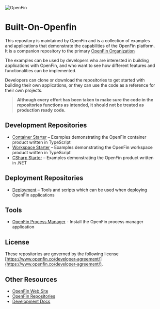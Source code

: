 <picture>
  <source media="(prefers-color-scheme: dark)" srcset="(https://github.com/built-on-openfin/.github/blob/main/profile/openfin-dark.svg?raw=true">
  <source media="(prefers-color-scheme: light)" srcset="(https://github.com/built-on-openfin/.github/blob/main/profile/openfin-light.svg?raw=true">
  <img alt="OpenFin" src="(https://github.com/built-on-openfin/.github/blob/main/profile/openfin-light.svg">
</picture>

# Built-On-Openfin

This repository is maintained by OpenFin and is a collection of examples and applications that demonstrate the capabilities of the OpenFin platform. It is a companion repository to the primary [OpenFin Organization](https://github.com/openfin)

The examples can be used by developers who are interested in building applications with OpenFin, and who want to see how different features and functionalities can be implemented.

Developers can clone or download the repositories to get started with building their own applications, or they can use the code as a reference for their own projects.

> **Although every effort has been taken to make sure the code in the repositories functions as intended, it should not be treated as production ready code.**

## Development Repositories

- [Container Starter](https://github.com/built-on-openfin/container-starter) – Examples demonstrating the OpenFin container product written in TypeScript
- [Workspace Starter](https://github.com/built-on-openfin/workspace-starter) – Examples demonstrating the OpenFin workspace product written in TypeScript
- [CSharp Starter](https://github.com/built-on-openfin/csharp-starter) – Examples demonstrating the OpenFin product written in .NET

## Deployment Repositories

- [Deployment](https://github.com/built-on-openfin/deployment) – Tools and scripts which can be used when deploying OpenFin applications

## Tools

- [OpenFin Process Manager](https://start.openfin.co/pm>) - Install the OpenFin process manager application

## License

These repositories are governed by the following license [https://www.openfin.co/developer-agreement/](https://www.openfin.co/developer-agreement/).

## Other Resources

- [OpenFin Web Site](https://www.openfin.co)
- [OpenFin Repositories](https://github.com/openfin)
- [Development Docs](https://developers.openfin.co/)
